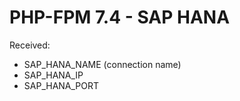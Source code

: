 # PHP-FPM 7.4 - SAP HANA

Received:
- SAP_HANA_NAME (connection name)
- SAP_HANA_IP
- SAP_HANA_PORT 


